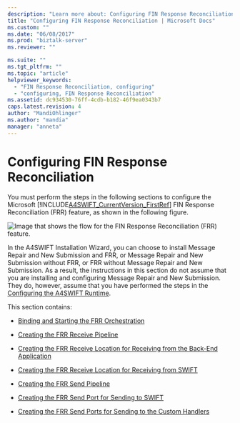 ```yaml
---
description: "Learn more about: Configuring FIN Response Reconciliation"
title: "Configuring FIN Response Reconciliation | Microsoft Docs"
ms.custom: ""
ms.date: "06/08/2017"
ms.prod: "biztalk-server"
ms.reviewer: ""

ms.suite: ""
ms.tgt_pltfrm: ""
ms.topic: "article"
helpviewer_keywords: 
  - "FIN Response Reconciliation, configuring"
  - "configuring, FIN Response Reconciliation"
ms.assetid: dc934530-76ff-4cdb-b182-46f9ea0343b7
caps.latest.revision: 4
author: "MandiOhlinger"
ms.author: "mandia"
manager: "anneta"
---
```

# Configuring FIN Response Reconciliation
You must perform the steps in the following sections to configure the Microsoft [!INCLUDE[A4SWIFT_CurrentVersion_FirstRef](../../includes/a4swift-currentversion-firstref-md.md)] FIN Response Reconciliation (FRR) feature, as shown in the following figure.  
  
 ![Image that shows the flow for the FIN Response Reconciliation (FRR) feature.](../../adapters-and-accelerators/accelerator-swift/media/a4swift-frr-configuration.jpg "A4SWIFT_FRR_Configuration")  
  
 In the A4SWIFT Installation Wizard, you can choose to install Message Repair and New Submission and FRR, or Message Repair and New Submission without FRR, or FRR without Message Repair and New Submission. As a result, the instructions in this section do not assume that you are installing and configuring Message Repair and New Submission. They do, however, assume that you have performed the steps in the [Configuring the A4SWIFT Runtime](../../adapters-and-accelerators/accelerator-swift/configuring-the-a4swift-runtime.md).  
  
 This section contains:  
  
-   [Binding and Starting the FRR Orchestration](../../adapters-and-accelerators/accelerator-swift/binding-and-starting-the-frr-orchestration.md)  
  
-   [Creating the FRR Receive Pipeline](../../adapters-and-accelerators/accelerator-swift/creating-the-frr-receive-pipeline.md)  
  
-   [Creating the FRR Receive Location for Receiving from the Back-End Application](../../adapters-and-accelerators/accelerator-swift/creating-the-frr-receive-location-for-receiving-from-the-back-end-application.md)  
  
-   [Creating the FRR Receive Location for Receiving from SWIFT](../../adapters-and-accelerators/accelerator-swift/creating-the-frr-receive-location-for-receiving-from-swift.md)  
  
-   [Creating the FRR Send Pipeline](../../adapters-and-accelerators/accelerator-swift/creating-the-frr-send-pipeline.md)  
  
-   [Creating the FRR Send Port for Sending to SWIFT](../../adapters-and-accelerators/accelerator-swift/creating-the-frr-send-port-for-sending-to-swift.md)  
  
-   [Creating the FRR Send Ports for Sending to the Custom Handlers](../../adapters-and-accelerators/accelerator-swift/creating-the-frr-send-ports-for-sending-to-the-custom-handlers.md)
